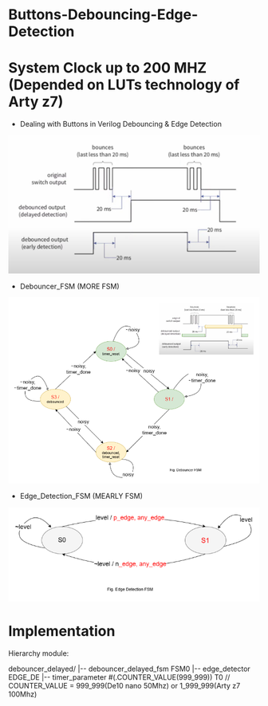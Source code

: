 # Buttons-Debouncing-Edge-Detection
# System Clock up to 200 MHZ (Depended on LUTs technology of Arty z7)
* Dealing with Buttons in Verilog Debouncing &amp; Edge Detection

![alt text](Image/Dealing%20with%20Buttons.png)


* Debouncer_FSM (MORE FSM)

![alt text](Image/debouncer_fsm.png)


* Edge_Detection_FSM (MEARLY FSM)

![alt text](Image/Edge_Detection_FSM.png)

# Implementation

Hierarchy module:

debouncer_delayed/
  |-- debouncer_delayed_fsm FSM0
  |-- edge_detector EDGE_DE
  |-- timer_parameter #(.COUNTER_VALUE(999_999)) T0 // COUNTER_VALUE = 999_999(De10 nano 50Mhz) or 1_999_999(Arty z7 100Mhz)